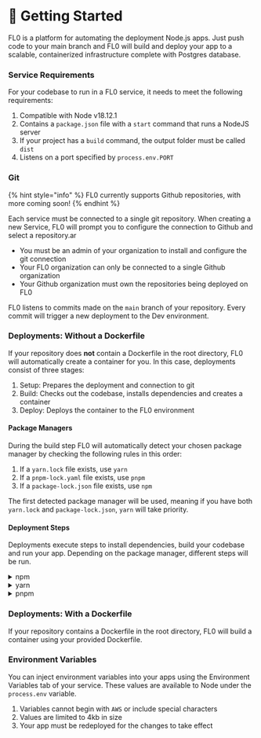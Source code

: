 # 🚀 Getting Started

FL0 is a platform for automating the deployment Node.js apps. Just push code to your main branch and FL0 will build and deploy your app to a scalable, containerized infrastructure complete with Postgres database.

### Service Requirements

For your codebase to run in a FL0 service, it needs to meet the following requirements:

1. Compatible with Node v18.12.1
2. Contains a `package.json` file with a `start` command that runs a NodeJS server
3. If your project has a `build` command, the output folder must be called `dist`
4. Listens on a port specified by `process.env.PORT`&#x20;

### Git

{% hint style="info" %}
FL0 currently supports Github repositories, with more coming soon!
{% endhint %}

Each service must be connected to a single git repository. When creating a new Service, FL0 will prompt you to configure the connection to Github and select a repository.ar

* You must be an admin of your organization to install and configure the git connection
* Your FL0 organization can only be connected to a single Github organization
* Your Github organization must own the repositories being deployed on FL0

FL0 listens to commits made on the `main` branch of your repository.  Every commit will trigger a new deployment to the Dev environment.&#x20;

### Deployments: Without a Dockerfile

If your repository does **not** contain a Dockerfile in the root directory, FL0 will automatically create a container for you. In this case, deployments consist of three stages:

1. Setup: Prepares the deployment and connection to git
2. Build: Checks out the codebase, installs dependencies and creates a container
3. Deploy: Deploys the container to the FL0 environment

#### Package Managers

During the build step FL0 will automatically detect your chosen package manager by checking the following rules in this order:

1. If a `yarn.lock` file exists, use `yarn`
2. If a `pnpm-lock.yaml` file exists, use `pnpm`
3. If a `package-lock.json` file exists, use `npm`

The first detected package manager will be used, meaning if you have both `yarn.lock` and `package-lock.json`, `yarn` will take priority.

#### Deployment Steps

Deployments execute steps to install dependencies, build your codebase and run your app. Depending on the package manager, different steps will be run.

<details>

<summary>npm</summary>

1. Run `npm ci` to perform a clean install of dependencies
2. Run `npm run build` if it exists in `package.json`
3. Run `npm start`

</details>

<details>

<summary>yarn</summary>

1. Run `yarn install --immutable` to install dependencies
2. Run `yarn run build` if it exists in `package.json`
3. Run&#x20;

</details>

<details>

<summary>pnpm</summary>



</details>



### Deployments: With a Dockerfile

If your repository contains a Dockerfile in the root directory, FL0 will build a container using your provided Dockerfile.&#x20;

### Environment Variables

You can inject environment variables into your apps using the Environment Variables tab of your service. These values are available to Node under the `process.env` variable.

1. Variables cannot begin with `AWS` or include special characters
2. Values are limited to 4kb in size
3. Your app must be redeployed for the changes to take effect





